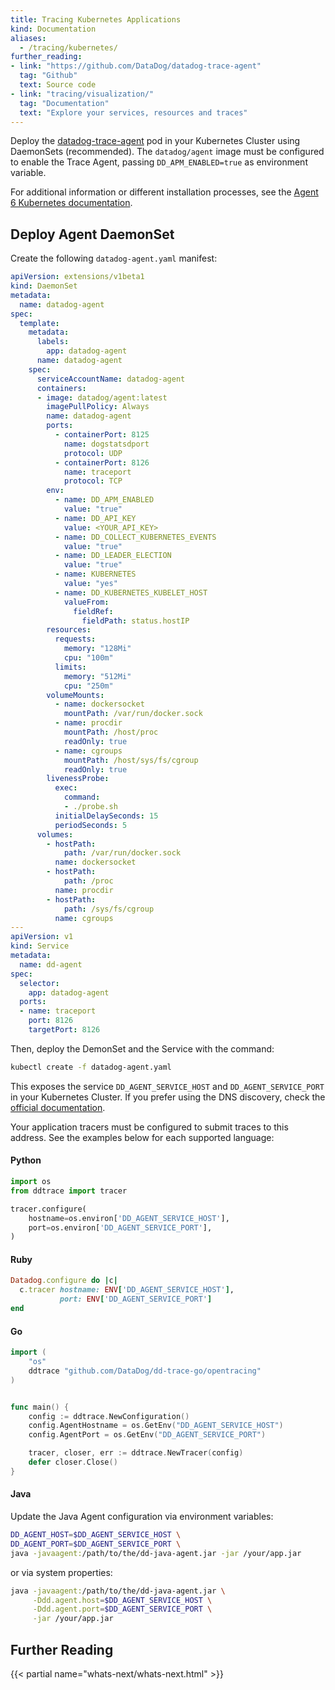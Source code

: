 ```yaml
---
title: Tracing Kubernetes Applications
kind: Documentation
aliases:
  - /tracing/kubernetes/
further_reading:
- link: "https://github.com/DataDog/datadog-trace-agent"
  tag: "Github"
  text: Source code
- link: "tracing/visualization/"
  tag: "Documentation"
  text: "Explore your services, resources and traces"
---
```


Deploy the [datadog-trace-agent][1] pod in your Kubernetes Cluster using DaemonSets (recommended). The `datadog/agent` image must be configured to enable the Trace Agent, passing `DD_APM_ENABLED=true` as environment variable.

For additional information or different installation processes, see the [Agent 6 Kubernetes documentation][2].

## Deploy Agent DaemonSet

Create the following `datadog-agent.yaml` manifest:

```yaml
apiVersion: extensions/v1beta1
kind: DaemonSet
metadata:
  name: datadog-agent
spec:
  template:
    metadata:
      labels:
        app: datadog-agent
      name: datadog-agent
    spec:
      serviceAccountName: datadog-agent
      containers:
      - image: datadog/agent:latest
        imagePullPolicy: Always
        name: datadog-agent
        ports:
          - containerPort: 8125
            name: dogstatsdport
            protocol: UDP
          - containerPort: 8126
            name: traceport
            protocol: TCP
        env:
          - name: DD_APM_ENABLED
            value: "true"
          - name: DD_API_KEY
            value: <YOUR_API_KEY>
          - name: DD_COLLECT_KUBERNETES_EVENTS
            value: "true"
          - name: DD_LEADER_ELECTION
            value: "true"
          - name: KUBERNETES
            value: "yes"
          - name: DD_KUBERNETES_KUBELET_HOST
            valueFrom:
              fieldRef:
                fieldPath: status.hostIP
        resources:
          requests:
            memory: "128Mi"
            cpu: "100m"
          limits:
            memory: "512Mi"
            cpu: "250m"
        volumeMounts:
          - name: dockersocket
            mountPath: /var/run/docker.sock
          - name: procdir
            mountPath: /host/proc
            readOnly: true
          - name: cgroups
            mountPath: /host/sys/fs/cgroup
            readOnly: true
        livenessProbe:
          exec:
            command:
            - ./probe.sh
          initialDelaySeconds: 15
          periodSeconds: 5
      volumes:
        - hostPath:
            path: /var/run/docker.sock
          name: dockersocket
        - hostPath:
            path: /proc
          name: procdir
        - hostPath:
            path: /sys/fs/cgroup
          name: cgroups
---
apiVersion: v1
kind: Service
metadata:
  name: dd-agent
spec:
  selector:
    app: datadog-agent
  ports:
  - name: traceport
    port: 8126
    targetPort: 8126
```

Then, deploy the DemonSet and the Service with the command:

```bash
kubectl create -f datadog-agent.yaml
```

This exposes the service `DD_AGENT_SERVICE_HOST` and `DD_AGENT_SERVICE_PORT` in your Kubernetes Cluster. If you prefer using the DNS discovery, check the [official documentation][3].  

Your application tracers must be configured to submit traces to this address.
See the examples below for each supported language:

#### Python

```python
import os
from ddtrace import tracer

tracer.configure(
    hostname=os.environ['DD_AGENT_SERVICE_HOST'],
    port=os.environ['DD_AGENT_SERVICE_PORT'],
)
```

#### Ruby

```ruby
Datadog.configure do |c|
  c.tracer hostname: ENV['DD_AGENT_SERVICE_HOST'],
           port: ENV['DD_AGENT_SERVICE_PORT']
end
```

#### Go

```go
import (
    "os"
    ddtrace "github.com/DataDog/dd-trace-go/opentracing"
)


func main() {
    config := ddtrace.NewConfiguration()
    config.AgentHostname = os.GetEnv("DD_AGENT_SERVICE_HOST")
    config.AgentPort = os.GetEnv("DD_AGENT_SERVICE_PORT")

    tracer, closer, err := ddtrace.NewTracer(config)
    defer closer.Close()
}
```

#### Java

Update the Java Agent configuration via environment variables:

```bash
DD_AGENT_HOST=$DD_AGENT_SERVICE_HOST \
DD_AGENT_PORT=$DD_AGENT_SERVICE_PORT \
java -javaagent:/path/to/the/dd-java-agent.jar -jar /your/app.jar
```

or via system properties:

```bash
java -javaagent:/path/to/the/dd-java-agent.jar \
     -Ddd.agent.host=$DD_AGENT_SERVICE_HOST \
     -Ddd.agent.port=$DD_AGENT_SERVICE_PORT \
     -jar /your/app.jar
```

## Further Reading

{{< partial name="whats-next/whats-next.html" >}}

[1]: https://github.com/DataDog/datadog-trace-agent
[2]: /agent/basic_agent_usage/kubernetes
[3]: https://kubernetes.io/docs/concepts/services-networking/service/#discovering-services